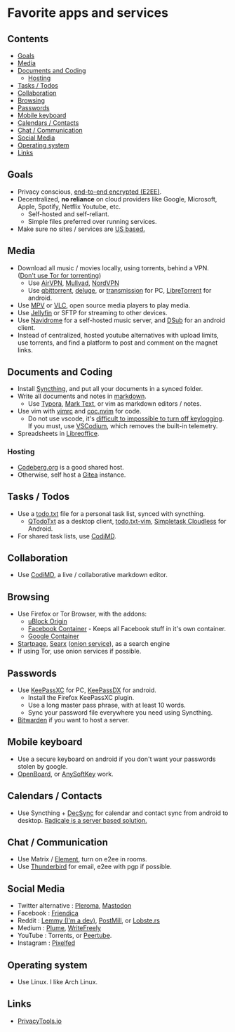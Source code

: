 # Favorite apps and services

## Contents

<!-- toc -->

- [Goals](#goals)
- [Media](#media)
- [Documents and Coding](#documents-and-coding)
  * [Hosting](#hosting)
- [Tasks / Todos](#tasks--todos)
- [Collaboration](#collaboration)
- [Browsing](#browsing)
- [Passwords](#passwords)
- [Mobile keyboard](#mobile-keyboard)
- [Calendars / Contacts](#calendars--contacts)
- [Chat / Communication](#chat--communication)
- [Social Media](#social-media)
- [Operating system](#operating-system)
- [Links](#links)

<!-- tocstop -->

## Goals

- Privacy conscious, [end-to-end encrypted (E2EE)](https://en.wikipedia.org/wiki/End-to-end_encryption).
- Decentralized, **no reliance** on cloud providers like Google, Microsoft, Apple, Spotify, Netflix Youtube, etc. 
  - Self-hosted and self-reliant.
  - Simple files preferred over running services.
- Make sure no sites / services are [US based.](https://www.privacytools.io/providers/#ukusa)

## Media

- Download all music / movies locally, using torrents, behind a VPN. ([Don't use Tor for torrenting](https://blog.torproject.org/bittorrent-over-tor-isnt-good-idea))
  - Use [AirVPN](https://airvpn.org/), [Mullvad](https://mullvad.net/), [NordVPN](https://nordvpn.com/)
  - Use [qbittorrent](https://www.qbittorrent.org/), [deluge](https://www.deluge-torrent.org/), or [transmission](https://transmissionbt.com/) for PC, [LibreTorrent](https://github.com/proninyaroslav/libretorrent) for android.
- Use [MPV](https://mpv.io/) or [VLC](https://www.videolan.org/vlc/download-windows.html), open source media players to play media.
- Use [Jellyfin](https://github.com/jellyfin/jellyfin) or SFTP for streaming to other devices.
- Use [Navidrome](https://github.com/deluan/navidrome) for a self-hosted music server, and [DSub](https://github.com/daneren2005/Subsonic) for an android client.
- Instead of centralized, hosted youtube alternatives with upload limits, use torrents, and find a platform to post and comment on the magnet links.

## Documents and Coding

- Install [Syncthing](https://syncthing.net/), and put all your documents in a synced folder. 
- Write all documents and notes in [markdown](https://github.com/adam-p/markdown-here/wiki/Markdown-Cheatsheet).
  - Use [Typora](https://typora.io/), [Mark Text](https://marktext.github.io/website/), or vim as markdown editors / notes. 
- Use vim with [vimrc](https://github.com/amix/vimrc) and [coc.nvim](https://github.com/neoclide/coc.nvim) for code.
  - Do not use vscode, it's [difficult to impossible to turn off keylogging](https://stackoverflow.com/questions/40451596/visual-studio-code-still-accessing-internet-after-update-and-telemetry-was-disab). If you must, use [VSCodium](https://github.com/VSCodium/vscodium#why-does-this-exist), which removes the built-in telemetry.
- Spreadsheets in [Libreoffice](https://www.libreoffice.org/).

### Hosting

- [Codeberg.org](https://codeberg.org) is a good shared host.
- Otherwise, self host a [Gitea](https://gitea.io/) instance.

## Tasks / Todos

- Use a [todo.txt](http://todotxt.org/) file for a personal task list, synced with syncthing.
  - [QTodoTxt](http://qtodotxt.org/) as a desktop client, [todo.txt-vim](https://github.com/freitass/todo.txt-vim), [Simpletask Cloudless](https://play.google.com/store/apps/details?id=nl.mpcjanssen.simpletask&hl=en_US) for Android.
- For shared task lists, use [CodiMD](https://github.com/hackmdio/codimd).

## Collaboration

- Use [CodiMD](https://github.com/hackmdio/codimd), a live / collaborative markdown editor.

## Browsing

- Use Firefox or Tor Browser, with the addons:
  - [uBlock Origin](https://addons.mozilla.org/en-US/firefox/addon/ublock-origin/)
  - [Facebook Container](https://addons.mozilla.org/en-US/firefox/addon/facebook-container) - Keeps all Facebook stuff in it's own container.
  - [Google Container](https://addons.mozilla.org/en-US/firefox/addon/google-container/)
- [Startpage](https://www.startpage.com/), [Searx](https://searx.me/) ([onion service](http://searchb5a7tmimez.onion/)), as a search engine
- If using Tor, use onion services if possible.

## Passwords

- Use [KeePassXC](https://keepassxc.org/) for PC, [KeePassDX](https://www.keepassdx.com/) for android.
  - Install the Firefox KeePassXC plugin.
  - Use a long master pass phrase, with at least 10 words. 
  - Sync your password file everywhere you need using Syncthing.
- [Bitwarden](https://bitwarden.com/) if you want to host a server. 

## Mobile keyboard

- Use a secure keyboard on android if you don't want your passwords stolen by google.
- [OpenBoard](https://f-droid.org/en/packages/org.dslul.openboard.inputmethod.latin/), or [AnySoftKey](https://anysoftkeyboard.github.io/) work.

## Calendars / Contacts

- Use Syncthing + [DecSync](https://github.com/39aldo39/DecSync) for calendar and contact sync from android to desktop. [Radicale is a server based solution. ](https://radicale.org/)

## Chat / Communication

- Use Matrix / [Element](https://element.io/), turn on e2ee in rooms. 
- Use [Thunderbird](https://www.thunderbird.net/en-US/) for email, e2ee with pgp if possible. 

## Social Media

- Twitter alternative : [Pleroma](https://pleroma.social/), [Mastodon](https://mastodon.social/)
- Facebook : [Friendica](https://friendi.ca/)
- Reddit : [Lemmy (I'm a dev)](https://github.com/LemmyNet/lemmy), [PostMill](https://gitlab.com/edgyemma/Postmill), or [Lobste.rs](https://github.com/lobsters/lobsters)
- Medium : [Plume](https://github.com/Plume-org/Plume), [WriteFreely](https://github.com/writeas/writefreely)
- YouTube : Torrents, or [Peertube](https://github.com/Chocobozzz/PeerTube). 
- Instagram : [Pixelfed](https://pixelfed.org/)

## Operating system

- Use Linux. I like Arch Linux. 

## Links

- [PrivacyTools.io](https://www.privacytools.io/)
